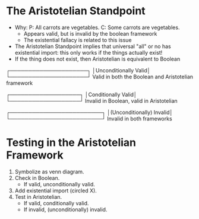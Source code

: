 # The Aristotelian Standpoint
- Why:
	P: All carrots are vegetables.
	C: Some carrots are vegetables.
	- Appears valid, but is invalid by the boolean framework
	- The existential fallacy is related to this issue
- The Aristotelian Standpoint implies that universal "all" or no has existential
  import: this only works if the things actually exist!
- If the thing does not exist, then Aristotelian is equivalent to Boolean

┌─────────────────────┐
│Unconditionally Valid│
└─────────────────────┘
Valid in both the Boolean and Aristotelian framework

┌───────────────────┐
│Conditionally Valid│
└───────────────────┘
Invalid in Boolean, valid in Aristotelian

┌─────────────────────────┐
│(Unconditionally) Invalid│
└─────────────────────────┘
Invalid in both frameworks

# Testing in the Aristotelian Framework
1) Symbolize as venn diagram.
2) Check in Boolean.
	- If valid, unconditionally valid.
3) Add existential import (circled X).
4) Test in Aristotelian.
	- If valid, conditionally valid.
	- If invalid, (unconditionally) invalid.
